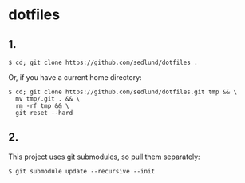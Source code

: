dotfiles
========

## 1.

    $ cd; git clone https://github.com/sedlund/dotfiles .

Or, if you have a current home directory:

    $ cd; git clone https://github.com/sedlund/dotfiles.git tmp && \
      mv tmp/.git . && \
      rm -rf tmp && \
      git reset --hard

## 2.

This project uses git submodules, so pull them separately:

    $ git submodule update --recursive --init
